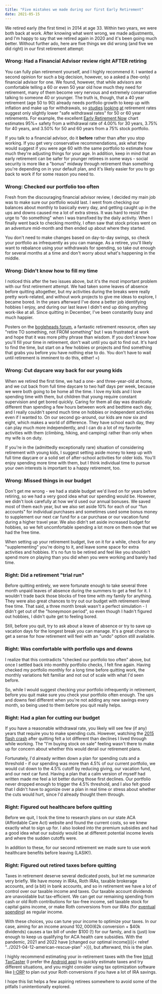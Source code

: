 ```yaml
---
title: "Five mistakes we made during our first Early Retirement"
date: 2021-05-15
---
```


We retired early (the first time) in 2014 at age 33. Within two years, we were both back at work. After knowing what went wrong, we made adjustments, and I'm happy to say that we retired again in 2020 and it's been going much better. Without further ado, here are five things we did wrong (and five we did right) in our first retirement attempt:

### Wrong: Had a Financial Advisor review right AFTER retiring

You can fully plan retirement yourself, and I highly recommend it. I wanted a second opinion for such a big decision, however, so a asked a (fee-only) financial advisor for one. We found, however, that while advisors are comfortable telling a 60 or even 50 year old how much they need for retirement, many of them become very nervous and extremely conservative talking to someone 40 or younger. The truth is, though, that a 40 year retirement (age 50 to 90) already needs portfolio growth to keep up with inflation and make up for withdrawals, so [studies](https://earlyretirementnow.com/2016/12/07/the-ultimate-guide-to-safe-withdrawal-rates-part-1-intro/) [looking](https://www.madfientist.com/safe-withdrawal-rate/) [at](https://www.bogleheads.org/wiki/Safe_withdrawal_rates) retirement rates suggest only slightly lower "safe withdrawal rates" for 50 or 60 year retirements. For example, the excellent [Early Retirement Now](https://earlyretirementnow.com/2016/12/07/the-ultimate-guide-to-safe-withdrawal-rates-part-1-intro/) chart estimates 95%+ safety from a withdrawal rate of 4.00% for 30 years, 3.75% for 40 years, and 3.50% for 50 and 60 years from a 75% stock portfolio. 

If you talk to a financial advisor, do it **before** rather than after you stop working. If you get very conservative recommendations, ask what they would suggest if you were age 60 with the same portfolio to estimate how much they're adjusting things for your age. In addition, keep in mind that an early retirement can be safer for younger retirees in some ways - social security is more like a "bonus" midway through retirement than something you're depending on in your default plan, and it's likely easier for you to go back to work if for some reason you need to.

### Wrong: Checked our portfolio too often

Fresh from the discouraging financial advisor review, I decided my main job was to make sure our portfolio would last. I went from checking our balances about monthly to basically every day, and getting caught up in the ups and downs caused me a lot of extra stress. It was hard to resist the urge to "do something" when I was transfixed by the daily activity. When I finally went back to checking monthly, I often saw that stock prices went on an adventure mid-month and then ended up about where they started. 

You don't need to make changes based on day-to-day swings, so check your portfolio as infrequently as you can manage. As a retiree, you'll likely want to rebalance using your withdrawals for spending, so take out enough for several months at a time and don't worry about what's happening in the middle.

 ### Wrong: Didn't know how to fill my time

I noticed this after the two issues above, but it's the most important problem with our first retirement attempt. We had taken some leaves of absence before quitting altogether, but my activities during the breaks were really pretty work-related, and without work projects to give me ideas to explore, I became bored. In the years afterward I've done a better job identifying hobbies I enjoy, and during our last leave I didn't end up doing anything work-like at all. Since quitting in December, I've been constantly busy and much happier. 

Posters on the [bogleheads forum](https://bogleheads.org/), a fantastic retirement resource, often say "retire TO something, not FROM something" but I was frustrated at work and hope that it was more pithy phrase than wisdom. If you don't know how you'll fill your time in retirement, don't wait until you quit to find out. It's hard to find the time, but start on a few hobbies or projects and find something that grabs you before you have nothing else to do. You don't have to wait until retirement is imminent to do this, either! =)

### Wrong: Cut daycare way back for our young kids

When we retired the first time, we had a one- and three-year-old at home, and we cut back from full time daycare to two half days per week, because we were both going to be home all the time. I love my kids and I love spending time with them, but children that young require constant supervision and get bored quickly. Caring for them all day was drastically different than spending a few hours between work and bedtime each day, and I really couldn't spend much time on hobbies or independent activities even if I wanted to. On our second go-around, our kids are now six and eight, which makes a world of difference. They have school each day, they can play much more independently, and I can do a lot of my favorite activities with them (climbing, hiking, and camping) rather than only when my wife is on duty.

If you're in the (admittedly exceptionally rare) situation of considering retirement with young kids, I suggest setting aside money to keep up with full time daycare or a solid set of after-school activities for older kids. You'll enjoy spending more time with them, but I think individual time to pursue your own interests is important to a happy retirement, too.

### Wrong: Missed things in our budget

Don't get me wrong - we had a stable budget we'd lived on for years before retiring, so we had a very good idea what our spending would be. However, we didn't look carefully at how we'd used our annual bonuses. We saved most of them each year, but we also set aside 10% for each of our "fun accounts" for individual purchases and sometimes used some bonus money to supplement our next car fund for a car purchase or our vacation fund during a higher travel year. We also didn't set aside increased budget for hobbies, so we felt uncomfortable spending a lot more on them now that we had the free time.

When setting up your retirement budget, live on it for a while, check for any "supplementing" you're doing to it, and leave some space for extra activities and hobbies. It's no fun to be retired and feel like you shouldn't spend more on playing than you did when you were working and barely had time.

### Right: Did a retirement "trial run"

Before quitting entirely, we were fortunate enough to take several three month unpaid leaves of absence during the summers to get a feel for it. I wouldn't trade back those blocks of free time with my family for anything. They were also great chances to try out our budget with retirement-level free time. That said, a three month break wasn't a perfect simulation - I didn't get out of the "honeymoon period", so even though I hadn't figured out hobbies, I didn't quite get to feeling bored. 

Still, before you quit, try to ask about a leave of absence or try to save up vacation days for the longest break you can manage. It's a great chance to get a sense for how retirement will feel with an "undo" option still available.

### Right: Was comfortable with portfolio ups and downs

I realize that this contradicts "checked our portfolio too often" above, but once I settled back into monthly portfolio checks, I felt fine again. Having checked my portfolio monthly for a long time before quitting work, the monthly variations felt familiar and not out of scale with what I'd seen before. 

So, while I would suggest checking your portfolio infrequently in retirement, before you quit make sure you check your portfolio often enough. The ups and downs feel different when you're not adding any new savings every month, so being used to them before you quit really helps.

### Right: Had a plan for cutting our budget

If you have a reasonable withdrawal rate, you likely will see few (if any) years that require you to make spending cuts. However, watching the [2015 flash crash](https://en.wikipedia.org/wiki/2015–2016_stock_market_selloff) after quitting felt a lot different than declines I lived through while working. The "I'm buying stock on sale" feeling wasn't there to make up for concern about whether this would derail our retirement plans. 

Fortunately, I'd already written down a plan for spending cuts and a threshold - if our spending was more than 4.5% of our current portfolio, we would cut down to the 4.5% cutoff by reducing giving, our vacation fund, and our next car fund. Having a plan that a calm version of myself had written made me feel a lot better during those first declines. Our portfolio never dropped enough to trigger the 4.5% threshold, and I also felt good that I didn't have to agonize over a plan in real time or stress about whether the cuts would hurt, since I'd already thought them through.

### Right: Figured out healthcare before quitting

Before we quit, I took the time to research plans on our state ACA (Affordable Care Act) website and found the current costs, so we knew exactly what to sign up for. I also looked into the premium subsidies and had a good idea what our subsidy would be at different potential income levels and where the sudden cutoffs were.

In addition to these, for our second retirement we made sure to use work healthcare benefits before leaving (LASIK!).

### Right: Figured out retired taxes before quitting

Taxes in retirement deserve several dedicated posts, but let me summarize very briefly. We have money in IRAs, Roth IRAs, taxable brokerage accounts, and (a bit) in bank accounts, and so in retirement we have a lot of control over our taxable income and taxes. Our taxable account dividends are unavoidable but tax-efficient. We can get our remaining spending from cash or old Roth contributions for tax-free income, sell taxable stock for capital gains income, or make Roth conversions from our IRAs (for [eventual spending](https://www.madfientist.com/how-to-access-retirement-funds-early/)) as regular income.

With these choices, you can tune your income to optimize your taxes. In our case, aiming for an income around $102,000 ($62k conversion + $40k dividends) causes a tax bill of under $100 (!) for our family, and is (just) low enough to keep us qualifying for ACA health care subsidies. With the pandemic, 2021 and 2022 have [changed our optimal income]({{< relref "../2021-04-12-american-rescue-plan" >}}), but afterward, this is the plan.

I highly recommend estimating your in-retirement taxes with the free [Intuit TaxCaster](https://turbotax.intuit.com/tax-tools/calculators/taxcaster/) (I prefer the [Android app](https://play.google.com/store/apps/details?id=com.intuit.mobile.taxcaster&hl=en_US&gl=US)) to quickly estimate taxes and try different situations, and you might consider using tax optimization software like [I-ORP](https://www.i-orp.com) to plan out your Roth conversions if you have a lot of IRA savings.



I hope this list helps a few aspiring retirees somewhere to avoid some of the pitfalls I unintentionally explored. 

